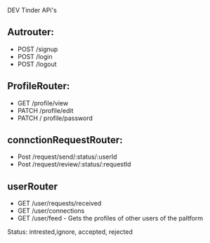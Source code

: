 DEV Tinder APi's

## Autrouter:

- POST /signup
- POST /login
- POST /logout

## ProfileRouter:

- GET /profile/view
- PATCH /profile/edit
- PATCH / profile/password

## connctionRequestRouter:

- Post /request/send/:status/:userId
- Post /request/review/:status/:requestId

## userRouter

- GET /user/requests/received
- GET /user/connections
- GET /user/feed - Gets the profiles of other users of the paltform

Status: intrested,ignore, accepted, rejected
